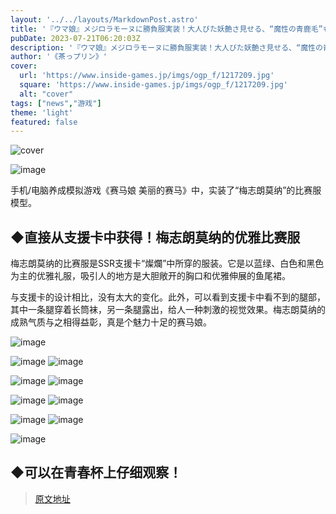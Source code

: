 ```yaml
---
layout: '../../layouts/MarkdownPost.astro'
title: '『ウマ娘』メジロラモーヌに勝負服実装！大人びた妖艶さ見せる、“魔性の青鹿毛”も納得のデザイン'
pubDate: 2023-07-21T06:20:03Z
description: '『ウマ娘』メジロラモーヌに勝負服実装！大人びた妖艶さ見せる、“魔性の青鹿毛”も納得のデザイン'
author: '《茶っプリン》'
cover:
  url: 'https://www.inside-games.jp/imgs/ogp_f/1217209.jpg'
  square: 'https://www.inside-games.jp/imgs/ogp_f/1217209.jpg'
  alt: "cover"
tags: ["news","游戏"]
theme: 'light'
featured: false
---
```


![cover](https://www.inside-games.jp/imgs/ogp_f/1217209.jpg)

![image](https://www.inside-games.jp/imgs/zoom/1217202.jpg)

手机/电脑养成模拟游戏《赛马娘 美丽的赛马》中，实装了“梅志朗莫纳”的比赛服模型。

## ◆直接从支援卡中获得！梅志朗莫纳的优雅比赛服

梅志朗莫纳的比赛服是SSR支援卡“燦爛”中所穿的服装。它是以蓝绿、白色和黑色为主的优雅礼服，吸引人的地方是大胆敞开的胸口和优雅伸展的鱼尾裙。

与支援卡的设计相比，没有太大的变化。此外，可以看到支援卡中看不到的腿部，其中一条腿穿着长筒袜，另一条腿露出，给人一种刺激的视觉效果。梅志朗莫纳的成熟气质与之相得益彰，真是个魅力十足的赛马娘。

![image](https://www.inside-games.jp/imgs/zoom/1217201.jpg)

![image](https://www.inside-games.jp/imgs/zoom/1217203.jpg)
![image](https://www.inside-games.jp/imgs/zoom/1217204.jpg)

![image](https://www.inside-games.jp/imgs/zoom/1217205.jpg)
![image](https://www.inside-games.jp/imgs/zoom/1217206.jpg)

![image](https://www.inside-games.jp/imgs/zoom/1217207.jpg)
![image](https://www.inside-games.jp/imgs/zoom/1217208.jpg)

![image](https://www.inside-games.jp/imgs/zoom/1217198.jpg)
![image](https://www.inside-games.jp/imgs/zoom/1217199.jpg)

![image](https://www.inside-games.jp/imgs/zoom/1217200.jpg)

## ◆可以在青春杯上仔细观察！

>[原文地址](https://www.inside-games.jp/article/2023/07/21/147323.html)  